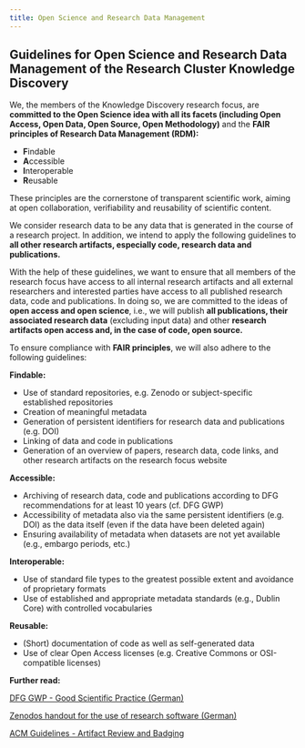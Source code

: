 ```yaml
---
title: Open Science and Research Data Management
---
```


## Guidelines for Open Science and Research Data Management of the Research Cluster Knowledge Discovery
We, the members of the Knowledge Discovery research focus, are **committed to the Open Science idea with all its facets (including Open Access, Open Data, Open Source, Open Methodology)** and the **FAIR principles of Research Data Management (RDM):**

* **F**indable
* **A**ccessible
* **I**nteroperable
* **R**eusable

These principles are the cornerstone of transparent scientific work, aiming at open collaboration, verifiability and reusability of scientific content.

We consider research data to be any data that is generated in the course of a research project. In addition, we intend to apply the following guidelines to **all other research artifacts, especially code, research data and publications.**

With the help of these guidelines, we want to ensure that all members of the research focus have access to all internal research artifacts and all external researchers and interested parties have access to all published research data, code and publications. In doing so, we are committed to the ideas of **open access and open science**, i.e., we will publish **all publications, their associated research data** (excluding input data) and other **research artifacts open access and, in the case of code, open source.**

To ensure compliance with **FAIR principles**, we will also adhere to the following guidelines:

**Findable:**
* Use of standard repositories, e.g. Zenodo or subject-specific established repositories
* Creation of meaningful metadata
* Generation of persistent identifiers for research data and publications (e.g. DOI)
* Linking of data and code in publications
* Generation of an overview of papers, research data, code links, and other research artifacts on the research focus website

**Accessible:**
* Archiving of research data, code and publications according to DFG recommendations for at least 10 years (cf. DFG GWP)
* Accessibility of metadata also via the same persistent identifiers (e.g. DOI) as the data itself (even if the data have been deleted again)
* Ensuring availability of metadata when datasets are not yet available (e.g., embargo periods, etc.)

**Interoperable:**
* Use of standard file types to the greatest possible extent and avoidance of proprietary formats
* Use of established and appropriate metadata standards (e.g., Dublin Core) with controlled vocabularies

**Reusable:**
* (Short) documentation of code as well as self-generated data
* Use of clear Open Access licenses (e.g. Creative Commons or OSI-compatible licenses)


**Further read:**

[DFG GWP - Good Scientific Practice (German)](https://www.dfg.de/en/research_funding/principles_dfg_funding/good_scientific_practice/)

[Zenodos handout for the use of research software (German)](https://zenodo.org/record/1172970)

[ACM Guidelines - Artifact Review and Badging](https://www.acm.org/publications/policies/artifact-review-and-badging-current)
